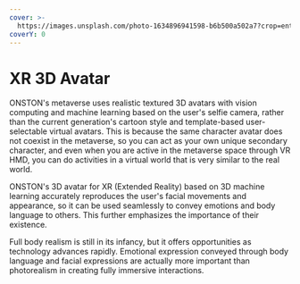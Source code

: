 ```yaml
---
cover: >-
  https://images.unsplash.com/photo-1634896941598-b6b500a502a7?crop=entropy&cs=srgb&fm=jpg&ixid=MnwxOTcwMjR8MHwxfHNlYXJjaHwzfHwzZCUyMGF2YXRhcnxlbnwwfHx8fDE2MzkyNTIwMDk&ixlib=rb-1.2.1&q=85
coverY: 0
---
```


# XR 3D Avatar

ONSTON's metaverse uses realistic textured 3D avatars with vision computing and machine learning based on the user's selfie camera, rather than the current generation's cartoon style and template-based user-selectable virtual avatars. This is because the same character avatar does not coexist in the metaverse, so you can act as your own unique secondary character, and even when you are active in the metaverse space through VR HMD, you can do activities in a virtual world that is very similar to the real world.

ONSTON's 3D avatar for XR (Extended Reality) based on 3D machine learning accurately reproduces the user's facial movements and appearance, so it can be used seamlessly to convey emotions and body language to others. This further emphasizes the importance of their existence.&#x20;

Full body realism is still in its infancy, but it offers opportunities as technology advances rapidly. Emotional expression conveyed through body language and facial expressions are actually more important than photorealism in creating fully immersive interactions.
